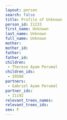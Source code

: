 ```yaml
---
layout: person
search: false
title: Profile of Unknown
person_id: I1233
first_name: Unknown
last_name: Unknown
full_name: Unknown
mother: 
mother_id: 
father: 
father_id: 
children:
 - Therese Ayam Perumal
children_ids:
 - I0508
partners:
 - Gabriel Ayam Perumal
partner_ids:
 - I1192
relevant_trees_names:
relevant_trees_ids:
sex: F
---
```


